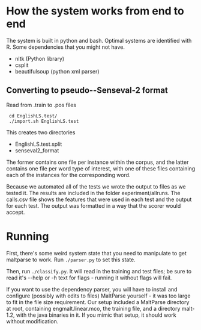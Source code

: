 How the system works from end to end
=====================

The system is built in python and bash.
Optimal systems are identified with R.
Some dependencies that you might not have.
* nltk (Python library)
* csplit
* beautifulsoup (python xml parser)

Converting to pseudo--Senseval-2 format
-------------------------

Read from .train to .pos files

     cd EnglishLS.test/
     ./import.sh EnglishLS.test

This creates two directories
* EnglishLS.test.split
* senseval2_format

The former contains one file per instance within the corpus, and the latter
contains one file per word type of interest, with one of these files containing
each of the instances for the corresponding word.

Because we automated all of the tests we wrote the output to files as we tested
it.  The results are included in the folder experiment/allruns.  The calls.csv
file shows the features that were used in each test and the output for each
test.  The output was formatted in a way that the scorer would accept.

Running
====
First, there's some weird system state that you need to manipulate to get
maltparse to work.  Run `./parser.py` to set this state.

Then, run `./classify.py`.  It will read in the training and test files; be sure
to read it's --help or -h text for flags - running it without flags will fail.

If you want to use the dependency parser, you will have to install and configure
(possibly with edits to files) MaltParse yourself - it was too large to fit in
the file size requirement.  Our setup included a MaltParse directory at root,
containing engmalt.linear.mco, the training file, and a directory malt-1.2, with
the java binaries in it.  If you mimic that setup, it should work without
modification.
